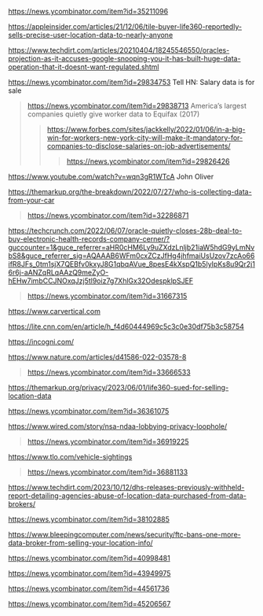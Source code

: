 https://news.ycombinator.com/item?id=35211096

https://appleinsider.com/articles/21/12/06/tile-buyer-life360-reportedly-sells-precise-user-location-data-to-nearly-anyone

https://www.techdirt.com/articles/20210404/18245546550/oracles-projection-as-it-accuses-google-snooping-you-it-has-built-huge-data-operation-that-it-doesnt-want-regulated.shtml

https://news.ycombinator.com/item?id=29834753 Tell HN: Salary data is for sale
> https://news.ycombinator.com/item?id=29838713 America’s largest companies quietly give worker data to Equifax (2017)
> > https://www.forbes.com/sites/jackkelly/2022/01/06/in-a-big-win-for-workers-new-york-city-will-make-it-mandatory-for-companies-to-disclose-salaries-on-job-advertisements/
> > > https://news.ycombinator.com/item?id=29826426

https://www.youtube.com/watch?v=wqn3gR1WTcA John Oliver

https://themarkup.org/the-breakdown/2022/07/27/who-is-collecting-data-from-your-car
> https://news.ycombinator.com/item?id=32286871

https://techcrunch.com/2022/06/07/oracle-quietly-closes-28b-deal-to-buy-electronic-health-records-company-cerner/?guccounter=1&guce_referrer=aHR0cHM6Ly9uZXdzLnljb21iaW5hdG9yLmNvbS8&guce_referrer_sig=AQAAAB6WFm0cxZCzJfHg4jhfmaiUsUzov7zcAo66ifR8JFs_0tm1sjX7QEBfv0kxyJ8G1qbqAVue_8pesE4kXspQ1b5lyIpKs8u9Qr2j16r6j-aANZqRLqAAzQ9meZyO-hEHw7imbCCJNOxqJzj5tl9oiz7g7XhlGx32OdespklpSJEF
> https://news.ycombinator.com/item?id=31667315

https://www.carvertical.com

https://lite.cnn.com/en/article/h_f4d60444969c5c3c0e30df75b3c58754

https://incogni.com/

https://www.nature.com/articles/d41586-022-03578-8
> https://news.ycombinator.com/item?id=33666533

https://themarkup.org/privacy/2023/06/01/life360-sued-for-selling-location-data

https://news.ycombinator.com/item?id=36361075

https://www.wired.com/story/nsa-ndaa-lobbying-privacy-loophole/
> https://news.ycombinator.com/item?id=36919225

https://www.tlo.com/vehicle-sightings
> https://news.ycombinator.com/item?id=36881133

https://www.techdirt.com/2023/10/12/dhs-releases-previously-withheld-report-detailing-agencies-abuse-of-location-data-purchased-from-data-brokers/

https://news.ycombinator.com/item?id=38102885

https://www.bleepingcomputer.com/news/security/ftc-bans-one-more-data-broker-from-selling-your-location-info/

https://news.ycombinator.com/item?id=40998481

https://news.ycombinator.com/item?id=43949975

https://news.ycombinator.com/item?id=44561736

https://news.ycombinator.com/item?id=45206567
